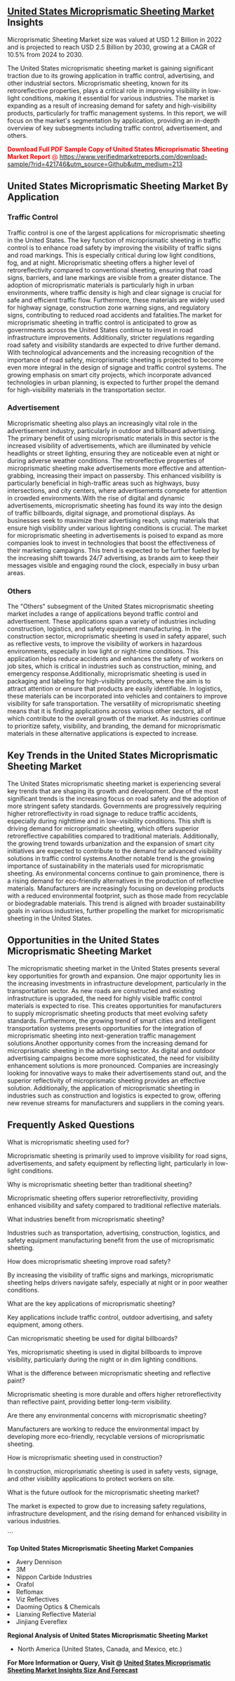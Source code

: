 <h2><a href="https://www.verifiedmarketreports.com/download-sample/?rid=421746&amp;utm_source=Github&amp;utm_medium=213" target="_blank">United States Microprismatic Sheeting Market</a> Insights</h2><p>Microprismatic Sheeting Market size was valued at USD 1.2 Billion in 2022 and is projected to reach USD 2.5 Billion by 2030, growing at a CAGR of 10.5% from 2024 to 2030.</p><p><p>The United States microprismatic sheeting market is gaining significant traction due to its growing application in traffic control, advertising, and other industrial sectors. Microprismatic sheeting, known for its retroreflective properties, plays a critical role in improving visibility in low-light conditions, making it essential for various industries. The market is expanding as a result of increasing demand for safety and high-visibility products, particularly for traffic management systems. In this report, we will focus on the market's segmentation by application, providing an in-depth overview of key subsegments including traffic control, advertisement, and others. <p><span class=""><span style="color: #ff0000;"><strong>Download Full PDF Sample Copy of United States Microprismatic Sheeting Market Report</strong> @ </span><a href="https://www.verifiedmarketreports.com/download-sample/?rid=421746&amp;utm_source=Github&amp;utm_medium=213" target="_blank">https://www.verifiedmarketreports.com/download-sample/?rid=421746&amp;utm_source=Github&amp;utm_medium=213</a></span></p></p><h2>United States Microprismatic Sheeting Market By Application</h2><h3>Traffic Control</h3><p>Traffic control is one of the largest applications for microprismatic sheeting in the United States. The key function of microprismatic sheeting in traffic control is to enhance road safety by improving the visibility of traffic signs and road markings. This is especially critical during low light conditions, fog, and at night. Microprismatic sheeting offers a higher level of retroreflectivity compared to conventional sheeting, ensuring that road signs, barriers, and lane markings are visible from a greater distance. The adoption of microprismatic materials is particularly high in urban environments, where traffic density is high and clear signage is crucial for safe and efficient traffic flow. Furthermore, these materials are widely used for highway signage, construction zone warning signs, and regulatory signs, contributing to reduced road accidents and fatalities.The market for microprismatic sheeting in traffic control is anticipated to grow as governments across the United States continue to invest in road infrastructure improvements. Additionally, stricter regulations regarding road safety and visibility standards are expected to drive further demand. With technological advancements and the increasing recognition of the importance of road safety, microprismatic sheeting is projected to become even more integral in the design of signage and traffic control systems. The growing emphasis on smart city projects, which incorporate advanced technologies in urban planning, is expected to further propel the demand for high-visibility materials in the transportation sector.</p><h3>Advertisement</h3><p>Microprismatic sheeting also plays an increasingly vital role in the advertisement industry, particularly in outdoor and billboard advertising. The primary benefit of using microprismatic materials in this sector is the increased visibility of advertisements, which are illuminated by vehicle headlights or street lighting, ensuring they are noticeable even at night or during adverse weather conditions. The retroreflective properties of microprismatic sheeting make advertisements more effective and attention-grabbing, increasing their impact on passersby. This enhanced visibility is particularly beneficial in high-traffic areas such as highways, busy intersections, and city centers, where advertisements compete for attention in crowded environments.With the rise of digital and dynamic advertisements, microprismatic sheeting has found its way into the design of traffic billboards, digital signage, and promotional displays. As businesses seek to maximize their advertising reach, using materials that ensure high visibility under various lighting conditions is crucial. The market for microprismatic sheeting in advertisements is poised to expand as more companies look to invest in technologies that boost the effectiveness of their marketing campaigns. This trend is expected to be further fueled by the increasing shift towards 24/7 advertising, as brands aim to keep their messages visible and engaging round the clock, especially in busy urban areas.</p><h3>Others</h3><p>The "Others" subsegment of the United States microprismatic sheeting market includes a range of applications beyond traffic control and advertisement. These applications span a variety of industries including construction, logistics, and safety equipment manufacturing. In the construction sector, microprismatic sheeting is used in safety apparel, such as reflective vests, to improve the visibility of workers in hazardous environments, especially in low light or night-time conditions. This application helps reduce accidents and enhances the safety of workers on job sites, which is critical in industries such as construction, mining, and emergency response.Additionally, microprismatic sheeting is used in packaging and labeling for high-visibility products, where the aim is to attract attention or ensure that products are easily identifiable. In logistics, these materials can be incorporated into vehicles and containers to improve visibility for safe transportation. The versatility of microprismatic sheeting means that it is finding applications across various other sectors, all of which contribute to the overall growth of the market. As industries continue to prioritize safety, visibility, and branding, the demand for microprismatic materials in these alternative applications is expected to increase.</p><h2>Key Trends in the United States Microprismatic Sheeting Market</h2><p>The United States microprismatic sheeting market is experiencing several key trends that are shaping its growth and development. One of the most significant trends is the increasing focus on road safety and the adoption of more stringent safety standards. Governments are progressively requiring higher retroreflectivity in road signage to reduce traffic accidents, especially during nighttime and in low-visibility conditions. This shift is driving demand for microprismatic sheeting, which offers superior retroreflective capabilities compared to traditional materials. Additionally, the growing trend towards urbanization and the expansion of smart city initiatives are expected to contribute to the demand for advanced visibility solutions in traffic control systems.Another notable trend is the growing importance of sustainability in the materials used for microprismatic sheeting. As environmental concerns continue to gain prominence, there is a rising demand for eco-friendly alternatives in the production of reflective materials. Manufacturers are increasingly focusing on developing products with a reduced environmental footprint, such as those made from recyclable or biodegradable materials. This trend is aligned with broader sustainability goals in various industries, further propelling the market for microprismatic sheeting in the United States.</p><h2>Opportunities in the United States Microprismatic Sheeting Market</h2><p>The microprismatic sheeting market in the United States presents several key opportunities for growth and expansion. One major opportunity lies in the increasing investments in infrastructure development, particularly in the transportation sector. As new roads are constructed and existing infrastructure is upgraded, the need for highly visible traffic control materials is expected to rise. This creates opportunities for manufacturers to supply microprismatic sheeting products that meet evolving safety standards. Furthermore, the growing trend of smart cities and intelligent transportation systems presents opportunities for the integration of microprismatic sheeting into next-generation traffic management solutions.Another opportunity comes from the increasing demand for microprismatic sheeting in the advertising sector. As digital and outdoor advertising campaigns become more sophisticated, the need for visibility enhancement solutions is more pronounced. Companies are increasingly looking for innovative ways to make their advertisements stand out, and the superior reflectivity of microprismatic sheeting provides an effective solution. Additionally, the application of microprismatic sheeting in industries such as construction and logistics is expected to grow, offering new revenue streams for manufacturers and suppliers in the coming years.</p><h2>Frequently Asked Questions</h2><p>What is microprismatic sheeting used for?</p><p>Microprismatic sheeting is primarily used to improve visibility for road signs, advertisements, and safety equipment by reflecting light, particularly in low-light conditions.</p><p>Why is microprismatic sheeting better than traditional sheeting?</p><p>Microprismatic sheeting offers superior retroreflectivity, providing enhanced visibility and safety compared to traditional reflective materials.</p><p>What industries benefit from microprismatic sheeting?</p><p>Industries such as transportation, advertising, construction, logistics, and safety equipment manufacturing benefit from the use of microprismatic sheeting.</p><p>How does microprismatic sheeting improve road safety?</p><p>By increasing the visibility of traffic signs and markings, microprismatic sheeting helps drivers navigate safely, especially at night or in poor weather conditions.</p><p>What are the key applications of microprismatic sheeting?</p><p>Key applications include traffic control, outdoor advertising, and safety equipment, among others.</p><p>Can microprismatic sheeting be used for digital billboards?</p><p>Yes, microprismatic sheeting is used in digital billboards to improve visibility, particularly during the night or in dim lighting conditions.</p><p>What is the difference between microprismatic sheeting and reflective paint?</p><p>Microprismatic sheeting is more durable and offers higher retroreflectivity than reflective paint, providing better long-term visibility.</p><p>Are there any environmental concerns with microprismatic sheeting?</p><p>Manufacturers are working to reduce the environmental impact by developing more eco-friendly, recyclable versions of microprismatic sheeting.</p><p>How is microprismatic sheeting used in construction?</p><p>In construction, microprismatic sheeting is used in safety vests, signage, and other visibility applications to protect workers on site.</p><p>What is the future outlook for the microprismatic sheeting market?</p><p>The market is expected to grow due to increasing safety regulations, infrastructure development, and the rising demand for enhanced visibility in various industries.</p>```</p><p><strong>Top United States Microprismatic Sheeting Market Companies</strong></p><div data-test-id=""><p><li>Avery Dennison</li><li> 3M</li><li> Nippon Carbide Industries</li><li> Orafol</li><li> Reflomax</li><li> Viz Reflectives</li><li> Daoming Optics & Chemicals</li><li> Lianxing Reflective Material</li><li> Jinjiang Evereflex</li></p><div><strong>Regional Analysis of&nbsp;United States Microprismatic Sheeting Market</strong></div><ul><li dir="ltr"><p dir="ltr">North America&nbsp;(United States, Canada, and Mexico, etc.)</p></li></ul><p><strong>For More Information or Query, Visit @&nbsp;</strong><strong><a href="https://www.verifiedmarketreports.com/product/microprismatic-sheeting-market/?utm_source=Github&amp;utm_medium=213" target="_blank">United States Microprismatic Sheeting Market Insights Size And Forecast</a></strong></p></div>
